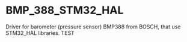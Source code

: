 # BMP_388_STM32_HAL
Driver for barometer (pressure sensor) BMP388 from BOSCH, that use STM32_HAL libraries. TEST
